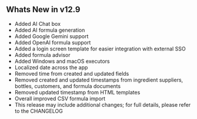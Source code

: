 Whats New in v12.9
--------------------------
- Added AI Chat box
- Added AI formula generation
- Added Google Gemini support
- Added OpenAI formula support
- Added a login screen template for easier integration with external SSO
- Added formula advisor
- Added Windows and macOS executors
- Localized date across the app
- Removed time from created and updated fields
- Removed created and updated timestamps from ingredient suppliers, bottles, customers, and formula documents
- Removed updated timestamp from HTML templates
- Overall improved CSV formula import
- This release may include additional changes; for full details, please refer to the CHANGELOG